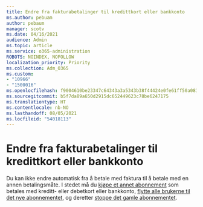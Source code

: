 ```yaml
---
title: Endre fra fakturabetalinger til kredittkort eller bankkonto
ms.author: pebuam
author: pebaum
manager: scotv
ms.date: 04/16/2021
audience: Admin
ms.topic: article
ms.service: o365-administration
ROBOTS: NOINDEX, NOFOLLOW
localization_priority: Priority
ms.collection: Adm_O365
ms.custom:
- "10966"
- "1500016"
ms.openlocfilehash: f9004610be23347c64343a3a5343b38f44424e0fe61ff50a0818acff24966786
ms.sourcegitcommit: b5f7da89a650d2915dc652449623c78be6247175
ms.translationtype: HT
ms.contentlocale: nb-NO
ms.lasthandoff: 08/05/2021
ms.locfileid: "54018113"
---
```

# <a name="change-from-invoice-payments-to-credit-card-or-bank-account"></a>Endre fra fakturabetalinger til kredittkort eller bankkonto

Du kan ikke endre automatisk fra å betale med faktura til å betale med en annen betalingsmåte. I stedet må du [kjøpe et annet abonnement](https://docs.microsoft.com/microsoft-365/commerce/try-or-buy-microsoft-365#buy-a-different-subscription) som betales med kreditt- eller debetkort eller bankkonto, [flytte alle brukerne til det nye abonnementet](https://docs.microsoft.com/microsoft-365/commerce/subscriptions/move-users-different-subscription), og deretter [stoppe det gamle abonnementet](https://docs.microsoft.com/microsoft-365/commerce/subscriptions/cancel-your-subscription). 